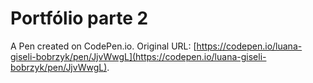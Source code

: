 # Portfólio parte 2

A Pen created on CodePen.io. Original URL: [https://codepen.io/luana-giseli-bobrzyk/pen/JjvWwgL](https://codepen.io/luana-giseli-bobrzyk/pen/JjvWwgL).


